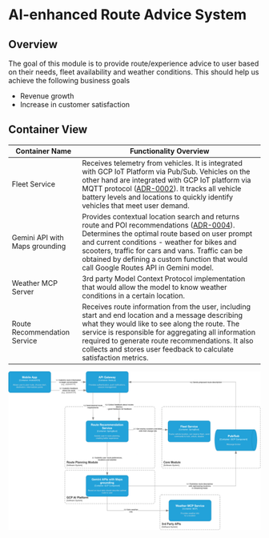 
# AI-enhanced Route Advice System
## Overview
The goal of this module is to provide route/experience advice to user based on their needs, fleet availability and weather conditions.
This should help us achieve the following business goals
* Revenue growth 
* Increase in customer satisfaction

## Container View

| Container Name                 | Functionality Overview                                                                                                                                                                                                                                                                                                                                                                                                              |
|--------------------------------|-------------------------------------------------------------------------------------------------------------------------------------------------------------------------------------------------------------------------------------------------------------------------------------------------------------------------------------------------------------------------------------------------------------------------------------|
| Fleet Service                  | Receives telemetry from vehicles. It is integrated with GCP IoT Platform via Pub/Sub. Vehicles on the other hand are integrated with GCP IoT platform via MQTT protocol ([ADR-0002](../../../adrs/ADR-0002%20-%20Vehicle%20telemetry%20&%20integration%20stack.md)). It tracks all vehicle battery levels and locations to quickly identify vehicles that meet user demand.                                                         |
| Gemini API with Maps grounding | Provides contextual location search and returns route and POI recommendations ([ADR-0004](../../../adrs/ADR-0004%20-%20Use%20of%20Gemini%20for%20Maps%20&%20Search%20Scenarios.md)). Determines the optimal route based on user prompt and current conditions - weather for bikes and scooters, traffic for cars and vans. Traffic can be obtained by defining a custom function that would call Google Routes API in Gemini model. |
| Weather MCP Server             | 3rd party Model Context Protocol implementation that would allow the model to know weather conditions in a certain location.                                                                                                                                                                                                                                                                                                        |
| Route Recommendation Service   | Receives route information from the user, including start and end location and a message describing what they would like to see along the route. The service is responsible for aggregating all information required to generate route recommendations. It also collects and stores user feedback to calculate satisfaction metrics.                                                                                                |

![Diagram](Scooter_Bike%20Route%20Recommendation.drawio.png)
